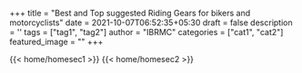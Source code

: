 +++
title = "Best and Top suggested Riding Gears for bikers and motorcyclists"
date = 2021-10-07T06:52:35+05:30
draft = false
description = ''
tags = ["tag1", "tag2"]
author = "IBRMC"
categories = ["cat1", "cat2"]
featured_image = ""
+++

{{< home/homesec1 >}}
{{< home/homesec2 >}}
